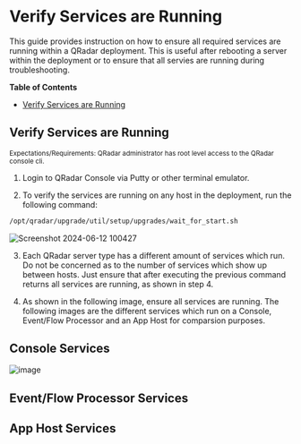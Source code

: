 # Verify Services are Running

This guide provides instruction on how to ensure all required services are running within a QRadar deployment. This is useful after rebooting a server within the deployment or to ensure that all servies are running during troubleshooting.

**Table of Contents**

  * [Verify Services are Running](#deploy-changes-manually-via-cli)

## Verify Services are Running
<sub>Expectations/Requirements: QRadar administrator has root level access to the QRadar console cli.</sub>

1. Login to QRadar Console via Putty or other terminal emulator.

2. To verify the services are running on any host in the deployment, run the following command:

```bash
/opt/qradar/upgrade/util/setup/upgrades/wait_for_start.sh
```


![Screenshot 2024-06-12 100427](https://github.com/clreyes16/IBM-QRadar-SIEM/assets/61694366/0b2bc4e7-5b71-4c30-9ce7-22c981dcc6d5)


3. Each QRadar server type has a different amount of services which run. Do not be concerned as to the number of services which show up between hosts. Just ensure that after executing the previous command returns all services are running, as shown in step 4. 

4. As shown in the following image, ensure all services are running. The following images are the different services which run on a Console, Event/Flow Processor and an App Host for comparsion purposes.

   
## Console Services
![image](https://github.com/clreyes16/IBM-QRadar-SIEM/assets/61694366/339f311d-951b-416c-a331-8eaefeac3667)



## Event/Flow Processor Services


## App Host Services
